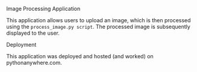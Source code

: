Image Processing Application

This application allows users to upload an image, which is then processed using the 
`process_image.py script`. The processed image is subsequently displayed to the user.

Deployment

This application was deployed and hosted (and worked)  on pythonanywhere.com. 



